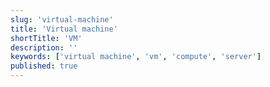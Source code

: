 ```yaml
---
slug: 'virtual-machine'
title: 'Virtual machine'
shortTitle: 'VM'
description: ''
keywords: ['virtual machine', 'vm', 'compute', 'server']
published: true
---
```

